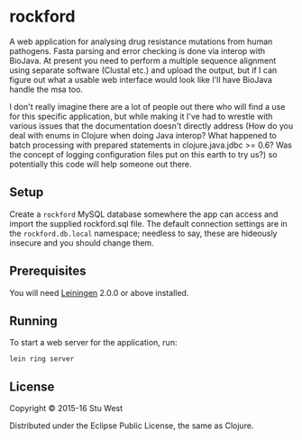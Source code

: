 # rockford

A web application for analysing drug resistance mutations from human pathogens. Fasta parsing and error checking is done via interop with BioJava. At present you need to perform a multiple sequence alignment using separate software (Clustal etc.) and upload the output, but if I can figure out what a usable web interface would look like I'll have BioJava handle the msa too.

I don't really imagine there are a lot of people out there who will find a use for this specific application, but while making it I've had to wrestle with various issues that the documentation doesn't directly address (How do you deal with enums in Clojure when doing Java interop? What happened to batch processing with prepared statements in clojure.java.jdbc >= 0.6? Was the concept of logging configuration files put on this earth to try us?) so potentially this code will help someone out there.

## Setup

Create a `rockford` MySQL database somewhere the app can access and import the supplied rockford.sql file. The default connection settings are in the `rockford.db.local` namespace; needless to say, these are hideously insecure and you should change them.

## Prerequisites

You will need [Leiningen][] 2.0.0 or above installed.

[leiningen]: https://github.com/technomancy/leiningen

## Running

To start a web server for the application, run:

    lein ring server

## License

Copyright © 2015-16 Stu West

Distributed under the Eclipse Public License, the same as Clojure.
